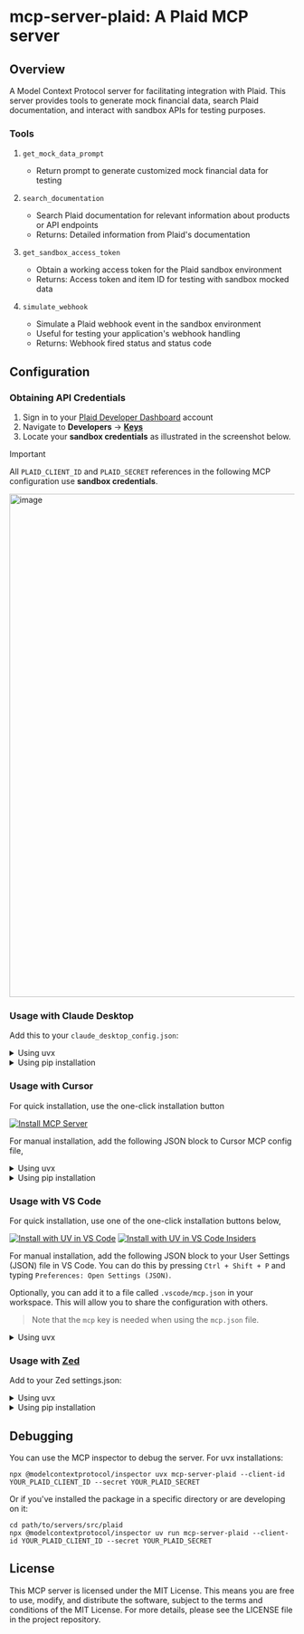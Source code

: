 # mcp-server-plaid: A Plaid MCP server

## Overview

A Model Context Protocol server for facilitating integration with Plaid. This server provides tools to generate mock financial data, search Plaid documentation, and interact with sandbox APIs for testing purposes.

### Tools

1. `get_mock_data_prompt`
   - Return prompt to generate customized mock financial data for testing

2. `search_documentation`
   - Search Plaid documentation for relevant information about products or API endpoints
   - Returns: Detailed information from Plaid's documentation

3. `get_sandbox_access_token`
   - Obtain a working access token for the Plaid sandbox environment
   - Returns: Access token and item ID for testing with sandbox mocked data

4. `simulate_webhook`
   - Simulate a Plaid webhook event in the sandbox environment
   - Useful for testing your application's webhook handling
   - Returns: Webhook fired status and status code

## Configuration

### Obtaining API Credentials

1. Sign in to your [Plaid Developer Dashboard](https://developer.plaid.com) account
2. Navigate to **Developers** → **[Keys](https://dashboard.plaid.com/developers/keys)**
3. Locate your **sandbox credentials** as illustrated in the screenshot below.

>[!Important]
All `PLAID_CLIENT_ID` and `PLAID_SECRET` references in the following MCP configuration use **sandbox credentials**.


<img width="890" alt="image" src="https://github.com/user-attachments/assets/d0c0030a-93c9-4d3f-bb21-1f12b5c1e8e9" />



### Usage with Claude Desktop

Add this to your `claude_desktop_config.json`:

<details>
<summary>Using uvx</summary>

```json
{
  "mcpServers": {
    "plaid": {
      "command": "uvx",
      "args": [
        "mcp-server-plaid",
        "--client-id",
        "YOUR_PLAID_CLIENT_ID",
        "--secret",
        "YOUR_PLAID_SECRET"
      ]
    }
  }
}
```
</details>

<details>
<summary>Using pip installation</summary>

```json
{
  "mcpServers": {
    "plaid": {
      "command": "python",
      "args": [
        "-m",
        "mcp_server_plaid",
        "--client-id",
        "YOUR_PLAID_CLIENT_ID",
        "--secret",
        "YOUR_PLAID_SECRET"
      ]
    }
  }
}
```
</details>

### Usage with Cursor
For quick installation, use the one-click installation button 

[![Install MCP Server](https://cursor.com/deeplink/mcp-install-dark.svg)](https://cursor.com/install-mcp?name=plaid&config=eyJjb21tYW5kIjoidXZ4IG1jcC1zZXJ2ZXItcGxhaWQiLCJlbnYiOnsiUExBSURfQ0xJRU5UX0lEIjoiQUREX1lPVVJfQ0xJRU5UX0lEIiwiUExBSURfU0VDUkVUIjoiQUREX1lPVVJfQVBJX1NFQ1JFVCJ9fQ%3D%3D)

For manual installation, add the following JSON block to Cursor MCP config file,
<details>
<summary>Using uvx</summary>

```json
{
  "mcpServers": {
    "plaid": {
      "command": "uvx",
      "args": [
        "mcp-server-plaid",
        "--client-id",
        "YOUR_PLAID_CLIENT_ID",
        "--secret",
        "YOUR_PLAID_SECRET"
      ]
    }
  }
}
```
</details>

<details>
<summary>Using pip installation</summary>

```json
{
  "mcpServers": {
    "plaid": {
      "command": "python",
      "args": [
        "-m",
        "mcp_server_plaid",
        "--client-id",
        "YOUR_PLAID_CLIENT_ID",
        "--secret",
        "YOUR_PLAID_SECRET"
      ]
    }
  }
}
```
</details>

### Usage with VS Code

For quick installation, use one of the one-click installation buttons below,

[![Install with UV in VS Code](https://img.shields.io/badge/VS_Code-UV-0098FF?style=flat-square&logo=visualstudiocode&logoColor=white)](https://insiders.vscode.dev/redirect/mcp/install?name=plaid&inputs=%5B%7B%22type%22%3A%22promptString%22%2C%22id%22%3A%22client_id%22%2C%22description%22%3A%22Plaid%20Client%20ID%22%2C%22password%22%3Afalse%7D%2C%7B%22type%22%3A%22promptString%22%2C%22id%22%3A%22secret%22%2C%22description%22%3A%22Plaid%20Secret%22%2C%22password%22%3Atrue%7D%5D&config=%7B%22command%22%3A%22uvx%22%2C%22args%22%3A%5B%22mcp-server-plaid%22%5D%2C%22env%22%3A%7B%22PLAID_CLIENT_ID%22%3A%22%24%7Binput%3Aclient_id%7D%22%2C%22PLAID_SECRET%22%3A%22%24%7Binput%3Asecret%7D%22%7D%7D) [![Install with UV in VS Code Insiders](https://img.shields.io/badge/VS_Code_Insiders-UV-24bfa5?style=flat-square&logo=visualstudiocode&logoColor=white)](https://insiders.vscode.dev/redirect/mcp/install?name=plaid&inputs=%5B%7B%22type%22%3A%22promptString%22%2C%22id%22%3A%22client_id%22%2C%22description%22%3A%22Plaid%20Client%20ID%22%2C%22password%22%3Afalse%7D%2C%7B%22type%22%3A%22promptString%22%2C%22id%22%3A%22secret%22%2C%22description%22%3A%22Plaid%20Secret%22%2C%22password%22%3Atrue%7D%5D&config=%7B%22command%22%3A%22uvx%22%2C%22args%22%3A%5B%22mcp-server-plaid%22%5D%2C%22env%22%3A%7B%22PLAID_CLIENT_ID%22%3A%22%24%7Binput%3Aclient_id%7D%22%2C%22PLAID_SECRET%22%3A%22%24%7Binput%3Asecret%7D%22%7D%7D&quality=insiders)

For manual installation, add the following JSON block to your User Settings (JSON) file in VS Code. You can do this by pressing `Ctrl + Shift + P` and typing `Preferences: Open Settings (JSON)`.

Optionally, you can add it to a file called `.vscode/mcp.json` in your workspace. This will allow you to share the configuration with others.

> Note that the `mcp` key is needed when using the `mcp.json` file.

<details>
<summary>Using uvx</summary>

```json
{
  "mcp": {
    "inputs": [
      {
        "type": "promptString",
        "id": "client_id",
        "description": "Plaid Client ID",
        "password": false
      },
      {
        "type": "promptString",
        "id": "secret",
        "description": "Plaid Secret",
        "password": true
      }
    ],
    "servers": {
      "plaid": {
        "command": "uvx",
        "args": ["mcp-server-plaid"],
        "env": {
          "PLAID_CLIENT_ID": "${input:client_id}",
          "PLAID_SECRET": "${input:secret}"
        }
      }
    }
  }
}
```
</details>

### Usage with [Zed](https://github.com/zed-industries/zed)

Add to your Zed settings.json:

<details>
<summary>Using uvx</summary>

```json
{
   "context_servers": {
      "mcp-server-plaid": {
         "command": {
            "path": "uvx",
            "args": [
               "mcp-server-plaid",
               "--client-id",
               "YOUR_PLAID_CLIENT_ID",
               "--secret",
               "YOUR_PLAID_SECRET"
            ]
         }
      }
   }
}
```
</details>

<details>
<summary>Using pip installation</summary>

```json
{
  "context_servers": {
    "mcp-server-plaid": {
      "command": "python",
      "args": [
        "-m",
        "mcp_server_plaid",
        "--client-id",
        "YOUR_PLAID_CLIENT_ID",
        "--secret",
        "YOUR_PLAID_SECRET"
      ]
    }
  }
}
```
</details>

## Debugging

You can use the MCP inspector to debug the server. For uvx installations:

```
npx @modelcontextprotocol/inspector uvx mcp-server-plaid --client-id YOUR_PLAID_CLIENT_ID --secret YOUR_PLAID_SECRET
```

Or if you've installed the package in a specific directory or are developing on it:

```
cd path/to/servers/src/plaid
npx @modelcontextprotocol/inspector uv run mcp-server-plaid --client-id YOUR_PLAID_CLIENT_ID --secret YOUR_PLAID_SECRET
```

## License

This MCP server is licensed under the MIT License. This means you are free to use, modify, and distribute the software, subject to the terms and conditions of the MIT License. For more details, please see the LICENSE file in the project repository.
